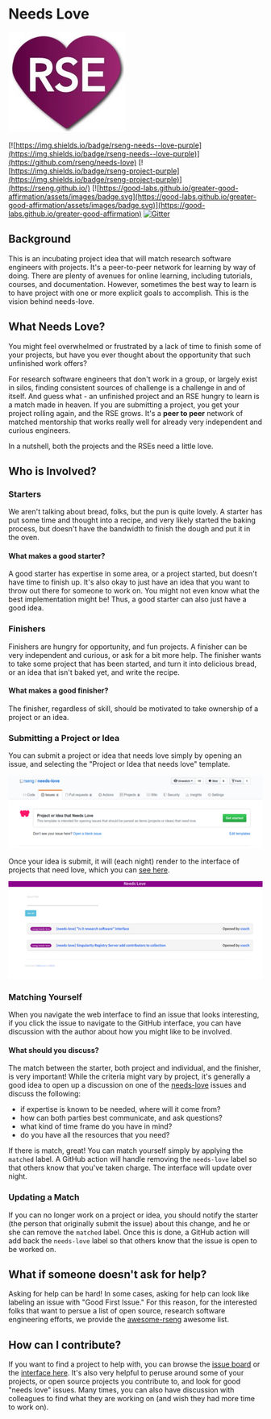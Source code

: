 # Needs Love

![img/needs-love.jpg](img/needs-love.jpg)

[![https://img.shields.io/badge/rseng-needs--love-purple](https://img.shields.io/badge/rseng-needs--love-purple)](https://github.com/rseng/needs-love)
[![https://img.shields.io/badge/rseng-project-purple](https://img.shields.io/badge/rseng-project-purple)](https://rseng.github.io/) [![https://good-labs.github.io/greater-good-affirmation/assets/images/badge.svg](https://good-labs.github.io/greater-good-affirmation/assets/images/badge.svg)](https://good-labs.github.io/greater-good-affirmation) [![Gitter](https://badges.gitter.im/rseng/community.svg)](https://gitter.im/rseng/community?utm_source=badge&utm_medium=badge&utm_campaign=pr-badge)

## Background

This is an incubating project idea that will match research software engineers
with projects. It's a peer-to-peer network for learning by way of doing.
There are plenty of avenues for online learning, including tutorials, courses,
and documentation. However, sometimes the best way to learn is to have project
with one or more explicit goals to accomplish. This is the vision behind needs-love.

## What Needs Love?

You might feel overwhelmed or frustrated by a lack of time to finish
some of your projects, but have you ever thought about the opportunity
that such unfinished work offers?

For research software engineers that don't work in a group, or largely
exist in silos, finding consistent sources of challenge is a challenge
in and of itself. And guess what - an unfinished project and an RSE
hungry to learn is a match made in heaven. If you are submitting a project,
you get your project rolling again, and the RSE grows. 
It's a **peer to peer** network of matched mentorship that works really well 
for already very independent and curious engineers. 

In a nutshell, both the projects and the RSEs need a little love.

## Who is Involved?

### Starters

We aren't talking about bread, folks, but the pun is quite lovely. A starter
has put some time and thought into a recipe, and very likely started the baking
process, but doesn't have the bandwidth to finish the dough and put it in the oven.

#### What makes a good starter?

A good starter has expertise in some area, or a project started, but doesn't have time to finish up.
It's also okay to just have an idea that you want to throw out there for someone to work on.
You might not even know what the best implementation might be! Thus, a good starter
can also just have a good idea.

### Finishers

Finishers are hungry for opportunity, and fun projects. A finisher can be
very independent and curious, or ask for a bit more help. The finisher wants
to take some project that has been started, and turn it into delicious bread,
or an idea that isn't baked yet, and write the recipe.

#### What makes a good finisher?

The finisher, regardless of skill, should be motivated to take ownership of a project
or an idea.

### Submitting a Project or Idea

You can submit a project or idea that needs love simply by opening an issue, and selecting
the "Project or Idea that needs love" template.

![img/needs-love-template.png](img/needs-love-template.png) 

Once your idea is submit, it will (each night) render to the interface of
projects that need love, which you can [see here](https://rseng.github.io/needs-love/).

![img/needs-love-interface.png](img/needs-love-interface.png)

### Matching Yourself

When you navigate the web interface to find an issue that looks interesting,
if you click the issue to navigate to the GitHub interface, you can have discussion
with the author about how you might like to be involved. 

#### What should you discuss?

The match between the starter, both project and individual, and the finisher,
is very important! While the criteria might vary by project, it's generally a good
idea to open up a discussion on one of the [needs-love](https://github.com/rseng/needs-love/issues?q=is%3Aissue+is%3Aopen+label%3Aneeds-love)
issues and discuss the following:

 - if expertise is known to be needed, where will it come from?
 - how can both parties best communicate, and ask questions?
 - what kind of time frame do you have in mind?
 - do you have all the resources that you need?

If there is match, great! You can match yourself simply by applying the `matched` label. A GitHub action
will handle removing the `needs-love` label so that others know that you've taken
charge. The interface will update over night.

### Updating a Match

If you can no longer work on a project or idea, you should notify the starter 
(the person that originally submit the issue) about this change, and he or she
can remove the `matched` label. Once this is done, a GitHub action will
add back the `needs-love` label so that others know that the issue is open to be
worked on.

## What if someone doesn't ask for help?

Asking for help can be hard! In some cases, asking for help can look like labeling
an issue with "Good First Issue." For this reason, for the interested folks that want to
persue a list of open source, research software engineering efforts, we provide the 
[awesome-rseng](https://github.com/rseng/awesome-rseng) awesome list.

## How can I contribute?

If you want to find a project to help with, you can browse the [issue board](https://github.com/rseng/needs-love/issues?q=is%3Aissue+is%3Aopen+label%3Aneeds-love) or the [interface here](https://rseng.github.io/needs-love/).
It's also very helpful to peruse around some of your projects, or open source projects
you contribute to, and look for good "needs love" issues. Many times, you can also have discussion
with colleagues to find what they are working on (and wish they had more time to work on).
